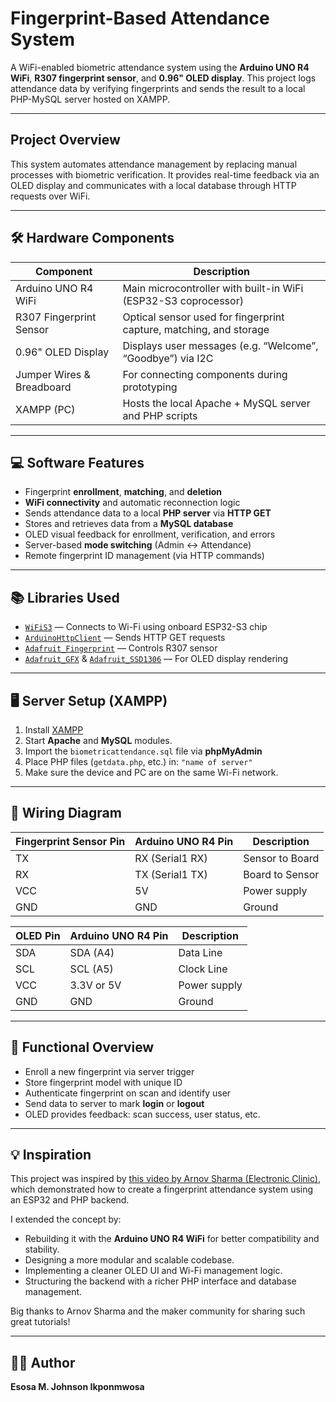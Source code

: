 # Fingerprint-Based Attendance System

A WiFi-enabled biometric attendance system using the **Arduino UNO R4 WiFi**, **R307 fingerprint sensor**, and **0.96" OLED display**. This project logs attendance data by verifying fingerprints and sends the result to a local PHP-MySQL server hosted on XAMPP.

---

## Project Overview

This system automates attendance management by replacing manual processes with biometric verification. It provides real-time feedback via an OLED display and communicates with a local database through HTTP requests over WiFi.

---

## 🛠️ Hardware Components

| Component              | Description |
|------------------------|-------------|
| Arduino UNO R4 WiFi    | Main microcontroller with built-in WiFi (ESP32-S3 coprocessor) |
| R307 Fingerprint Sensor| Optical sensor used for fingerprint capture, matching, and storage |
| 0.96\" OLED Display     | Displays user messages (e.g. “Welcome”, “Goodbye”) via I2C |
| Jumper Wires & Breadboard | For connecting components during prototyping |
| XAMPP (PC)             | Hosts the local Apache + MySQL server and PHP scripts |

---

## 💻 Software Features

- Fingerprint **enrollment**, **matching**, and **deletion**
- **WiFi connectivity** and automatic reconnection logic
- Sends attendance data to a local **PHP server** via **HTTP GET**
- Stores and retrieves data from a **MySQL database**
- OLED visual feedback for enrollment, verification, and errors
- Server-based **mode switching** (Admin ↔ Attendance)
- Remote fingerprint ID management (via HTTP commands)

---

## 📚 Libraries Used

- [`WiFiS3`](https://www.arduino.cc/en/Reference/WiFiS3) — Connects to Wi-Fi using onboard ESP32-S3 chip  
- [`ArduinoHttpClient`](https://github.com/arduino-libraries/ArduinoHttpClient) — Sends HTTP GET requests  
- [`Adafruit_Fingerprint`](https://github.com/adafruit/Adafruit-Fingerprint-Sensor-Library) — Controls R307 sensor  
- [`Adafruit_GFX`](https://github.com/adafruit/Adafruit-GFX-Library) & [`Adafruit_SSD1306`](https://github.com/adafruit/Adafruit_SSD1306) — For OLED display rendering

---

## 🖥️ Server Setup (XAMPP)

1. Install [XAMPP](https://www.apachefriends.org/index.html)
2. Start **Apache** and **MySQL** modules.
3. Import the `biometricattendance.sql` file via **phpMyAdmin**
4. Place PHP files (`getdata.php`, etc.) in:
`"name of server"`
5. Make sure the device and PC are on the same Wi-Fi network.

---

## 🔌 Wiring Diagram

| Fingerprint Sensor Pin | Arduino UNO R4 Pin | Description    |
|------------------------|--------------------|----------------|
| TX                     | RX (Serial1 RX)    | Sensor to Board |
| RX                     | TX (Serial1 TX)    | Board to Sensor |
| VCC                    | 5V                 | Power supply    |
| GND                    | GND                | Ground          |

| OLED Pin | Arduino UNO R4 Pin | Description     |
|----------|--------------------|-----------------|
| SDA      | SDA (A4)           | Data Line       |
| SCL      | SCL (A5)           | Clock Line      |
| VCC      | 3.3V or 5V         | Power supply    |
| GND      | GND                | Ground          |

---

## 🧠 Functional Overview

- Enroll a new fingerprint via server trigger
- Store fingerprint model with unique ID
- Authenticate fingerprint on scan and identify user
- Send data to server to mark **login** or **logout**
- OLED provides feedback: scan success, user status, etc.

---

## 💡 Inspiration

This project was inspired by [this video by Arnov Sharma (Electronic Clinic)](https://www.youtube.com/watch?v=4pQtER8PShw&t=506s), which demonstrated how to create a fingerprint attendance system using an ESP32 and PHP backend.

I extended the concept by:
- Rebuilding it with the **Arduino UNO R4 WiFi** for better compatibility and stability.
- Designing a more modular and scalable codebase.
- Implementing a cleaner OLED UI and Wi-Fi management logic.
- Structuring the backend with a richer PHP interface and database management.

Big thanks to Arnov Sharma and the maker community for sharing such great tutorials!

---

## 🧑‍💻 Author

**Esosa M. Johnson Ikponmwosa**

